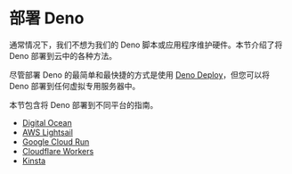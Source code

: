 # 部署 Deno

通常情况下，我们不想为我们的 Deno 脚本或应用程序维护硬件。本节介绍了将 Deno
部署到云中的各种方法。

尽管部署 Deno 的最简单和最快捷的方式是使用
[Deno Deploy](https://deno.com/deploy)，但您可以将 Deno
部署到任何虚拟专用服务器中。

本节包含将 Deno 部署到不同平台的指南。

- [Digital Ocean](deploying_deno/digital_ocean.md)
- [AWS Lightsail](deploying_deno/aws_lightsail.md)
- [Google Cloud Run](deploying_deno/google_cloud_run.md)
- [Cloudflare Workers](deploying_deno/cloudflare_workers.md)
- [Kinsta](deploying_deno/kinsta.md)
